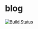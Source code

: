 # blog

[![Build Status](https://cloud.drone.io/api/badges/shinobi9/hexo-blog/status.svg)](https://cloud.drone.io/shinobi9/hexo-blog)